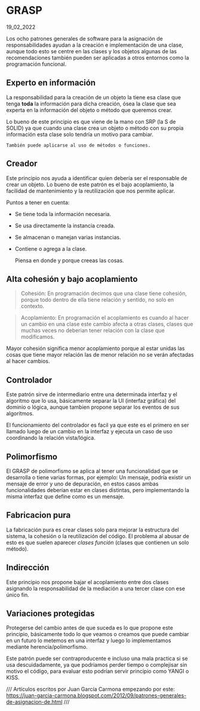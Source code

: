 # GRASP	
19_02_2022

Los ocho patrones generales de software para la asignación de responsabilidades ayudan a la creación e implementación de una clase, aunque todo esto se centre en las clases y los objetos algunas de las recomendaciones también pueden ser aplicadas a otros entornos como la programación funcional.

## Experto en información

La responsabilidad para la creación de un objeto la tiene esa clase que tenga **toda** la información para dicha creación, ósea la clase que sea experta en la información del objeto o método que queremos crear.

Lo bueno de este principio es que viene de la mano con SRP (la S de SOLID) ya que cuando una clase crea un objeto o método con su propia información esta clase solo tendría un motivo para cambiar.

	También puede aplicarse al uso de métodos o funciones.

## Creador 

Este principio nos ayuda a identificar quien debería ser el responsable de crear un objeto. Lo bueno de este patrón es el bajo acoplamiento, la facilidad de mantenimiento y la reutilización que nos permite aplicar.

Puntos a tener en cuenta:

* Se tiene toda la información necesaria.
* Se usa directamente la instancia creada.
* Se almacenan o manejan varias instancias.
* Contiene o agrega a la clase.

	Piensa en donde y porque creeas las cosas.

## Alta cohesión y bajo acoplamiento

> Cohesión: En programación decimos que una clase tiene cohesión, porque todo dentro de ella tiene relación y sentido, no solo en contexto.

> Acoplamiento: En programación el acoplamiento es cuando al hacer un cambio en una clase este cambio afecta a otras clases, clases que muchas veces no deberian tener relación con la clase que modificamos.

Mayor cohesión significa menor acoplamiento porque al estar unidas las cosas que tiene mayor relación las de menor relación no se verán afectadas al hacer cambios.

## Controlador

Este patrón sirve de intermediario entre una determinada interfaz y el algoritmo que lo usa, básicamente separar la UI (interfaz gráfica) del dominio o lógica, aunque tambien propone separar los eventos de sus algoritmos.

El funcionamiento del controlador es facil ya que este es el primero en ser llamado luego de un cambio en la interfaz y ejecuta un caso de uso coordinando la relación vista/lógica.

## Polimorfismo

El GRASP de polimorfismo se aplica al tener una funcionalidad que se desarrolla o tiene varias formas, por ejemplo: Un mensaje, podría existir un mensaje de error y uno de depuración, en estos casos ambas funcionalidades deberían estar en clases distintas, pero implementando la misma interfaz que define como es un mensaje.

## Fabricacion pura

La fabricación pura es crear clases solo para mejorar la estructura del sistema, la cohesión o la reutilización del código. El problema al abusar de esto es que suelen aparecer *clases función* (clases que contienen un solo método).

## Indirección

Este principio nos propone bajar el acoplamiento entre dos clases asignando la responsabilidad de la mediación a una tercer clase con ese único fin.

## Variaciones protegidas

Protegerse del cambio antes de que suceda es lo que propone este principio, básicamente todo lo que veamos o creamos que puede cambiar en un futuro lo metemos en una interfaz y luego lo implementamos mediante herencia/polimorfismo.

Este patrón puede ser contraproducente e incluso una mala practica si se usa descuidadamente, ya que podriamos perder tiempo o complejisar sin motivo el código, para evaluar esto podrían servir principio como YANGI o KISS.

///
Artículos escritos por Juan García Carmona empezando por este: https://juan-garcia-carmona.blogspot.com/2012/09/patrones-generales-de-asignacion-de.html
///